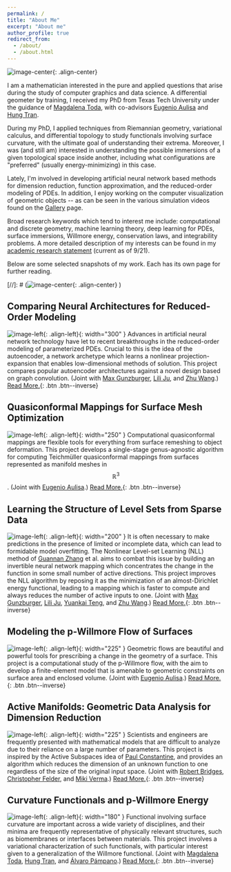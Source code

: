 ```yaml
---
permalink: /
title: "About Me"
excerpt: "About me"
author_profile: true
redirect_from:
  - /about/
  - /about.html
---
```

![image-center](/images/frontpage.jpg){: .align-center}

I am a mathematician interested in the pure and applied questions that arise during the study of computer graphics and data science.  A differential geometer by training, I received my PhD from Texas Tech University under the guidance of [Magdalena Toda](http://www.math.ttu.edu/~mtoda/), with co-advisors [Eugenio Aulisa](http://www.math.ttu.edu/~eaulisa/) and [Hung Tran](https://www.math.uci.edu/~hungtt1/).  

<!-- ![Alt Text](/files/gifs/knotFandB.gif) -->

During my PhD, I applied techniques from Riemannian geometry, variational calculus, and differential topology to study functionals involving surface curvature, with the ultimate goal of understanding their extrema. Moreover, I was (and still am) interested in understanding the possible immersions of a given topological space inside another, including what configurations are "preferred" (usually energy-minimizing) in this case.

Lately, I'm involved in developing artificial neural network based methods for dimension reduction, function approximation, and the reduced-order modeling of PDEs.  In addition, I enjoy working on the computer visualization of geometric objects -- as can be seen in the various simulation videos found on the [Gallery](/gallery/) page.

Broad research keywords which tend to interest me include: computational and discrete geometry, machine learning theory, deep learning for PDEs, surface immersions, Willmore energy, conservation laws, and integrability problems.  A more detailed description of my interests can be found in my [academic research statement](/files/Research_Statement.pdf) (current as of 9/21).

Below are some selected snapshots of my work. Each has its own page for further reading.

[//]: # (![image-center](/images/frontpage.jpg){: .align-center} )


Comparing Neural Architectures for Reduced-Order Modeling
------
![image-left](/images/GCNN_recon2.png){: .align-left}{: width="300" }  Advances in artificial neural network technology have let to recent breakthroughs in the reduced-order modeling of parameterized PDEs. Crucial to this is the idea of the autoencoder, a network archetype which learns a nonlinear projection-expansion that enables low-dimensional methods of solution.  This project compares popular autoencoder architectures against a novel design based on graph convolution.  (Joint with [Max Gunzburger](https://people.sc.fsu.edu/~mgunzburger/), [Lili Ju](https://people.math.sc.edu/ju/), and [Zhu Wang](https://people.math.sc.edu/wangzhu/).) [Read More.](/autoencoder-rom/){: .btn .btn--inverse}


Quasiconformal Mappings for Surface Mesh Optimization
------
![image-left](/images/QCfront.png){: .align-left}{: width="250" } Computational quasiconformal mappings are flexible tools for everything from surface remeshing to object deformation.  This project develops a single-stage genus-agnostic algorithm for computing Teichm&uuml;ller quasiconformal mappings from surfaces represented as manifold meshes in $$ \mathbb{R}^3 $$.  (Joint with [Eugenio Aulisa](http://www.math.ttu.edu/~eaulisa/).) [Read More.](/quasiconformal/){: .btn .btn--inverse}


Learning the Structure of Level Sets from Sparse Data
------
![image-left](/images/ex4_mine.png){: .align-left}{: width="200" } It is often necessary to make predictions in the presence of limited or incomplete data, which can lead to formidable model overfitting. The Nonlinear Level-set Learning (NLL) method of [Guannan Zhang](https://sites.google.com/view/guannan-zhang/home) et al. aims to combat this issue by building an invertible neural network mapping which concentrates the change in the function in some small number of active directions.  This project improves the NLL algorithm by reposing it as the minimization of an almost-Dirichlet energy functional, leading to a mapping which is faster to compute and always reduces the number of active inputs to one.  (Joint with [Max Gunzburger](https://people.sc.fsu.edu/~mgunzburger/), [Lili Ju](https://people.math.sc.edu/ju/), [Yuankai Teng](https://slooowtyk.github.io/), and [Zhu Wang](https://people.math.sc.edu/wangzhu/).) [Read More.](/nll/){: .btn .btn--inverse}


Modeling the p-Willmore Flow of Surfaces
------
![image-left](/images/cows.png){: .align-left}{: width="225" } Geometric flows are beautiful and powerful tools for prescribing a change in the geometry of a surface.
This project is a computational study of the p-Willmore flow, with the aim to develop a finite-element model that is amenable to geometric constraints on surface area and enclosed volume.  (Joint with [Eugenio Aulisa](http://www.math.ttu.edu/~eaulisa/).) [Read More.](/surfaceFlow/){: .btn .btn--inverse}


Active Manifolds: Geometric Data Analysis for Dimension Reduction
------
![image-left](/images/AMpic.png){: .align-left}{: width="225" }  Scientists and engineers are frequently presented with mathematical models that are difficult to analyze due to their reliance on a large number of parameters. This project is inspired by the Active Subspaces idea of [Paul Constantine](https://scholar.google.com/citations?user=7x-Q4Y8AAAAJ&hl=en), and provides an algorithm which reduces the dimension of an unknown function to one regardless of the size of the original input space. (Joint with [Robert Bridges](https://sites.google.com/site/robertbridgeshomepage/), [Christopher Felder](https://www.math.wustl.edu/~cfelder/), and [Miki Verma](https://scholar.google.com/citations?user=1jUa6nwAAAAJ&hl=en).) [Read More.](/am/){: .btn .btn--inverse}


Curvature Functionals and p-Willmore Energy
------
![image-left](/images/virus_end.png){: .align-left}{: width="180" } Functional involving surface curvature are important across a wide variety of disciplines, and their minima are frequently representative of physically relevant structures, such as biomembranes or interfaces between materials.  This project involves a variational characterization of such functionals, with particular interest given to a generalization of the Willmore functional. (Joint with [Magdalena Toda](http://www.math.ttu.edu/~mtoda/), [Hung Tran](https://www.math.uci.edu/~hungtt1/), and [Álvaro Pámpano](https://orcid.org/0000-0003-2239-2247).)  [Read More.](/cf/){: .btn .btn--inverse}
